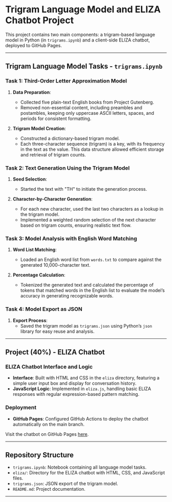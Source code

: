 # Trigram Language Model and ELIZA Chatbot Project

This project contains two main components: a trigram-based language model in Python (in `trigrams.ipynb`) and a client-side ELIZA chatbot, deployed to GitHub Pages.

---

## Trigram Language Model Tasks - `trigrams.ipynb`

### Task 1: Third-Order Letter Approximation Model
1. **Data Preparation**: 
   - Collected five plain-text English books from Project Gutenberg.
   - Removed non-essential content, including preambles and postambles, keeping only uppercase ASCII letters, spaces, and periods for consistent formatting.

2. **Trigram Model Creation**:
   - Constructed a dictionary-based trigram model.
   - Each three-character sequence (trigram) is a key, with its frequency in the text as the value. This data structure allowed efficient storage and retrieval of trigram counts.


### Task 2: Text Generation Using the Trigram Model
1. **Seed Selection**: 
   - Started the text with "TH" to initiate the generation process.
   
2. **Character-by-Character Generation**:
   - For each new character, used the last two characters as a lookup in the trigram model.
   - Implemented a weighted random selection of the next character based on trigram counts, ensuring realistic text flow.


### Task 3: Model Analysis with English Word Matching
1. **Word List Matching**:
   - Loaded an English word list from `words.txt` to compare against the generated 10,000-character text.

2. **Percentage Calculation**:
   - Tokenized the generated text and calculated the percentage of tokens that matched words in the English list to evaluate the model’s accuracy in generating recognizable words.


### Task 4: Model Export as JSON
1. **Export Process**:
   - Saved the trigram model as `trigrams.json` using Python’s `json` library for easy reuse and analysis.

---

## Project (40%) - ELIZA Chatbot

### ELIZA Chatbot Interface and Logic
- **Interface**: Built with HTML and CSS in the `eliza` directory, featuring a simple user input box and display for conversation history.
- **JavaScript Logic**: Implemented in `eliza.js`, handling basic ELIZA responses with regular expression-based pattern matching.

### Deployment
- **GitHub Pages**: Configured GitHub Actions to deploy the chatbot automatically on the main branch. 

Visit the chatbot on GitHub Pages [here](your-link).

---

## Repository Structure
- `trigrams.ipynb`: Notebook containing all language model tasks.
- `eliza/`: Directory for the ELIZA chatbot with HTML, CSS, and JavaScript files.
- `trigrams.json`: JSON export of the trigram model.
- `README.md`: Project documentation.

---
